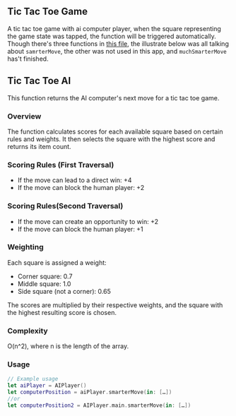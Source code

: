 ## Tic Tac Toe Game
A tic tac toe game with ai computer player, when the square representing the game state was tapped, the function will be triggered automatically.  
Though there's three functions in [this file](https://github.com/haner0834/Tic-Tac-Toe/blob/main/Tic%20Tac%20Toe/AIPlayer.swift), the illustrate below was all talking about `samrterMove`, the other was not used in this app, and `muchSmarterMove` has't finished.  

## Tic Tac Toe AI

This function returns the AI computer's next move for a tic tac toe game.

### Overview

The function calculates scores for each available square based on certain rules and weights. It then selects the square with the highest score and returns its item count.

### Scoring Rules (First Traversal)

- If the move can lead to a direct win: +4
- If the move can block the human player: +2

### Scoring Rules(Second Traversal)

- If the move can create an opportunity to win: +2
- If the move can block the human player: +1

### Weighting

Each square is assigned a weight:
- Corner square: 0.7
- Middle square: 1.0
- Side square (not a corner): 0.65

The scores are multiplied by their respective weights, and the square with the highest resulting score is chosen.

### Complexity

O(n^2), where n is the length of the array.

### Usage

```swift
// Example usage
let aiPlayer = AIPlayer()
let computerPosition = aiPlayer.smarterMove(in: […])
//or
let computerPosition2 = AIPlayer.main.smarterMove(in: […])
```
